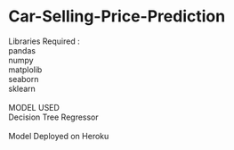 # Car-Selling-Price-Prediction
Libraries Required :\
pandas\
numpy\
matplolib\
seaborn\
sklearn\
\
MODEL USED\
Decision Tree Regressor\
\
Model Deployed on Heroku

